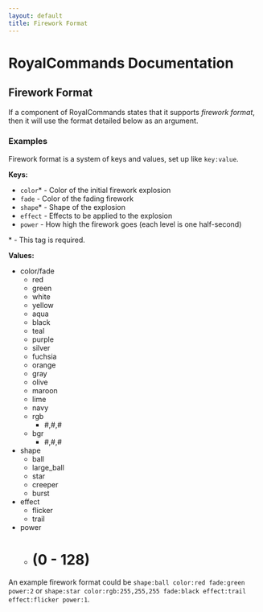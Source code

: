 ```yaml
---
layout: default
title: Firework Format
---
```


# RoyalCommands Documentation

## Firework Format

If a component of RoyalCommands states that it supports *firework format*, then it will use the format detailed below as
an argument.

### Examples

Firework format is a system of keys and values, set up like ```key:value```.

**Keys:**

* ```color```* - Color of the initial firework explosion
* ```fade``` - Color of the fading firework
* ```shape```* - Shape of the explosion
* ```effect``` - Effects to be applied to the explosion
* ```power``` - How high the firework goes (each level is one half-second)

\* - This tag is required.

**Values:**

  * color/fade
    * red
    * green
    * white
    * yellow
    * aqua
    * black
    * teal
    * purple
    * silver
    * fuchsia
    * orange
    * gray
    * olive
    * maroon
    * lime
    * navy
    * rgb
      * #,#,#
    * bgr
      * #,#,#
  * shape
    * ball
    * large_ball
    * star
    * creeper
    * burst
  * effect
    * flicker
    * trail
  * power
    * # (0 - 128)

An example firework format could be ```shape:ball color:red fade:green power:2``` or
```shape:star color:rgb:255,255,255 fade:black effect:trail effect:flicker power:1```.
